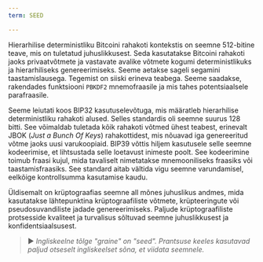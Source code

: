 ```yaml
---
term: SEED

---
```

Hierarhilise deterministliku Bitcoini rahakoti kontekstis on seemne 512-bitine teave, mis on tuletatud juhuslikkusest. Seda kasutatakse Bitcoini rahakoti jaoks privaatvõtmete ja vastavate avalike võtmete kogumi deterministlikuks ja hierarhiliseks genereerimiseks. Seeme aetakse sageli segamini taastamislausega. Tegemist on siiski erineva teabega. Seeme saadakse, rakendades funktsiooni `PBKDF2` mnemofraasile ja mis tahes potentsiaalsele parafraasile.

Seeme leiutati koos BIP32 kasutuselevõtuga, mis määratleb hierarhilise deterministliku rahakoti alused. Selles standardis oli seemne suurus 128 bitti. See võimaldab tuletada kõik rahakoti võtmed ühest teabest, erinevalt JBOK (*Just a Bunch Of Keys*) rahakottidest, mis nõuavad iga genereeritud võtme jaoks uusi varukoopiaid. BIP39 võttis hiljem kasutusele selle seemne kodeerimise, et lihtsustada selle loetavust inimeste poolt. See kodeerimine toimub fraasi kujul, mida tavaliselt nimetatakse mnemooniliseks fraasiks või taastamisfraasiks. See standard aitab vältida vigu seemne varundamisel, eelkõige kontrollsumma kasutamise kaudu.

Üldisemalt on krüptograafias seemne all mõnes juhuslikus andmes, mida kasutatakse lähtepunktina krüptograafiliste võtmete, krüpteeringute või pseudosuvandiliste jadade genereerimiseks. Paljude krüptograafiliste protsesside kvaliteet ja turvalisus sõltuvad seemne juhuslikkusest ja konfidentsiaalsusest.

> ► *Ingliskeelne tõlge "graine" on "seed". Prantsuse keeles kasutavad paljud otseselt ingliskeelset sõna, et viidata seemnele.*